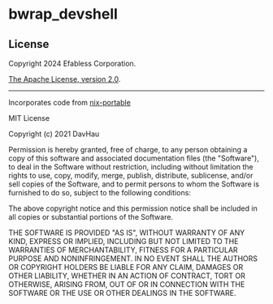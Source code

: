 # bwrap_devshell



## License
Copyright 2024 Efabless Corporation.


[The Apache License, version 2.0](https://www.apache.org/licenses/LICENSE-2.0.txt).

---

Incorporates code from [nix-portable](https://github.com/DavHau/nix-portable)

MIT License

Copyright (c) 2021 DavHau

Permission is hereby granted, free of charge, to any person obtaining a copy
of this software and associated documentation files (the "Software"), to deal
in the Software without restriction, including without limitation the rights
to use, copy, modify, merge, publish, distribute, sublicense, and/or sell
copies of the Software, and to permit persons to whom the Software is
furnished to do so, subject to the following conditions:

The above copyright notice and this permission notice shall be included in all
copies or substantial portions of the Software.

THE SOFTWARE IS PROVIDED "AS IS", WITHOUT WARRANTY OF ANY KIND, EXPRESS OR
IMPLIED, INCLUDING BUT NOT LIMITED TO THE WARRANTIES OF MERCHANTABILITY,
FITNESS FOR A PARTICULAR PURPOSE AND NONINFRINGEMENT. IN NO EVENT SHALL THE
AUTHORS OR COPYRIGHT HOLDERS BE LIABLE FOR ANY CLAIM, DAMAGES OR OTHER
LIABILITY, WHETHER IN AN ACTION OF CONTRACT, TORT OR OTHERWISE, ARISING FROM,
OUT OF OR IN CONNECTION WITH THE SOFTWARE OR THE USE OR OTHER DEALINGS IN THE
SOFTWARE.

